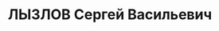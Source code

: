 ---
title: ЛЫЗЛОВ Сергей Васильевич
description: "Род. в 1890, г. Вязьма, русский, обр.: высшее, член ВКП(б). Проживал:\
  \ г. Пятигорск. Управляющий трестом \"Стройсиликатстекло\" \n  Арестован 07.05.1937.\
  \ Приговор: ВМН. Расстрелян"
---